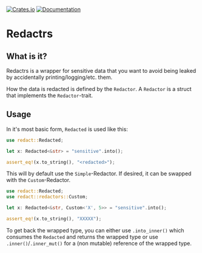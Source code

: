 [![Crates.io](https://img.shields.io/crates/v/redactrs.svg)](https://crates.io/crates/redactrs)
[![Documentation](https://docs.rs/redactrs/badge.svg)](https://docs.rs/redactrs/)

# Redactrs

## What is it?
Redactrs is a wrapper for sensitive data that you want to avoid being leaked by accidentally printing/logging/etc. them.

How the data is redacted is defined by the `Redactor`. A `Redactor` is a struct that implements the `Redactor`-trait.

## Usage

In it's most basic form, `Redacted` is used like this:
```rust
use redact::Redacted;

let x: Redacted<&str> = "sensitive".into();

assert_eq!(x.to_string(), "<redacted>");
```

This will by default use the `Simple`-Redactor. If desired, it can be swapped with the `Custom`-Redactor.

```rust
use redact::Redacted;
use redact::redactors::Custom;

let x: Redacted<&str, Custom<'X', 5>> = "sensitive".into();

assert_eq!(x.to_string(), "XXXXX");
```

To get back the wrapped type, you can either use `.into_inner()` which consumes the `Redacted` and returns the wrapped type
or use `.inner()`/`.inner_mut()` for a (non mutable) reference of the wrapped type.

